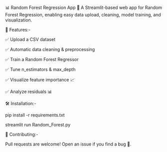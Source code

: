 📊 Random Forest Regression App 🌳
A Streamlit-based web app for Random Forest Regression, enabling easy data upload, cleaning, model training, and visualization.

🚀 Features:-

✅ Upload a CSV dataset

✅ Automatic data cleaning & preprocessing

✅ Train a Random Forest Regressor

✅ Tune n_estimators & max_depth

✅ Visualize feature importance 📈

✅ Analyze residuals 📊

🛠️ Installation:-

pip install -r requirements.txt

streamlit run Random_Forest.py

🤝 Contributing:-

Pull requests are welcome! Open an issue if you find a bug 🐞.
